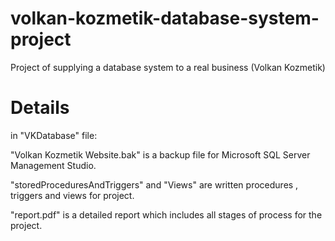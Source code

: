 # volkan-kozmetik-database-system-project
Project of supplying a database system to a real business (Volkan Kozmetik)


# Details 

in "VKDatabase" file:

"Volkan Kozmetik Website.bak" is a backup file for Microsoft SQL Server Management Studio.

"storedProceduresAndTriggers" and "Views" are written procedures , triggers and views for project.

"report.pdf" is a detailed report which includes all stages of process for the project.
